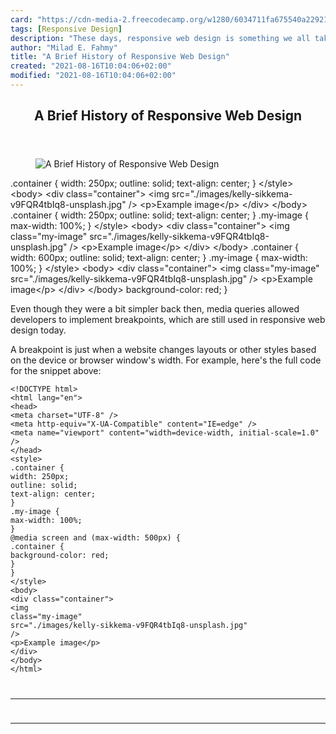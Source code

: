 ```yaml
---
card: "https://cdn-media-2.freecodecamp.org/w1280/6034711fa675540a22921aad.jpg"
tags: [Responsive Design]
description: "These days, responsive web design is something we all take fo"
author: "Milad E. Fahmy"
title: "A Brief History of Responsive Web Design"
created: "2021-08-16T10:04:06+02:00"
modified: "2021-08-16T10:04:06+02:00"
---
```

<div class="site-wrapper">
<main id="site-main" class="site-main outer">
<div class="inner">
<article class="post-full post tag-responsive-design tag-web-design tag-web-development tag-html tag-css ">
<header class="post-full-header">
<h1 class="post-full-title">A Brief History of Responsive Web Design</h1>
</header>
<figure class="post-full-image">
<picture>
<source media="(max-width: 700px)" sizes="1px" srcset="data:image/gif;base64,R0lGODlhAQABAIAAAAAAAP///yH5BAEAAAAALAAAAAABAAEAAAIBRAA7 1w">
<source media="(min-width: 701px)" sizes="(max-width: 800px) 400px,
(max-width: 1170px) 700px,
1400px" srcset="https://cdn-media-2.freecodecamp.org/w1280/6034711fa675540a22921aad.jpg 300w,
https://cdn-media-2.freecodecamp.org/w1280/6034711fa675540a22921aad.jpg 600w,
https://cdn-media-2.freecodecamp.org/w1280/6034711fa675540a22921aad.jpg 1000w,
https://cdn-media-2.freecodecamp.org/w1280/6034711fa675540a22921aad.jpg 2000w">
<img onerror="this.style.display='none'" src="https://cdn-media-2.freecodecamp.org/w1280/6034711fa675540a22921aad.jpg" alt="A Brief History of Responsive Web Design">
</picture>
</figure>
<section class="post-full-content">
<div class="post-content">
.container {
width: 250px;
outline: solid;
text-align: center;
}
&lt;/style&gt;
&lt;body&gt;
&lt;div class="container"&gt;
&lt;img src="./images/kelly-sikkema-v9FQR4tbIq8-unsplash.jpg" /&gt;
&lt;p&gt;Example image&lt;/p&gt;
&lt;/div&gt;
&lt;/body&gt;
.container {
width: 250px;
outline: solid;
text-align: center;
}
.my-image {
max-width: 100%;
}
&lt;/style&gt;
&lt;body&gt;
&lt;div class="container"&gt;
&lt;img
class="my-image"
src="./images/kelly-sikkema-v9FQR4tbIq8-unsplash.jpg"
/&gt;
&lt;p&gt;Example image&lt;/p&gt;
&lt;/div&gt;
&lt;/body&gt;
.container {
width: 600px;
outline: solid;
text-align: center;
}
.my-image {
max-width: 100%;
}
&lt;/style&gt;
&lt;body&gt;
&lt;div class="container"&gt;
&lt;img
class="my-image"
src="./images/kelly-sikkema-v9FQR4tbIq8-unsplash.jpg"
/&gt;
&lt;p&gt;Example image&lt;/p&gt;
&lt;/div&gt;
&lt;/body&gt;
background-color: red;
}</code></pre><p>Even though they were a bit simpler back then, media queries allowed developers to implement breakpoints, which are still used in responsive web design today.</p><p>A breakpoint is just when a website changes layouts or other styles based on the device or browser window's width. For example, here's the full code for the snippet above:</p><pre><code class="language-html">&lt;!DOCTYPE html&gt;
&lt;html lang="en"&gt;
&lt;head&gt;
&lt;meta charset="UTF-8" /&gt;
&lt;meta http-equiv="X-UA-Compatible" content="IE=edge" /&gt;
&lt;meta name="viewport" content="width=device-width, initial-scale=1.0" /&gt;
&lt;/head&gt;
&lt;style&gt;
.container {
width: 250px;
outline: solid;
text-align: center;
}
.my-image {
max-width: 100%;
}
@media screen and (max-width: 500px) {
.container {
background-color: red;
}
}
&lt;/style&gt;
&lt;body&gt;
&lt;div class="container"&gt;
&lt;img
class="my-image"
src="./images/kelly-sikkema-v9FQR4tbIq8-unsplash.jpg"
/&gt;
&lt;p&gt;Example image&lt;/p&gt;
&lt;/div&gt;
&lt;/body&gt;
&lt;/html&gt;
</div>
<hr>
<hr>
</section>
</article>
</div>
</main>
</div>
<!-- Google Tag Manager (noscript) -->
<!-- End Google Tag Manager (noscript) -->
